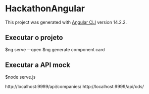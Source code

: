 # HackathonAngular

This project was generated with [Angular CLI](https://github.com/angular/angular-cli) version 14.2.2.


## Executar o projeto
$ng serve --open
$ng generate component card


## Executar a API mock
$node serve.js 

http://localhost:9999/api/companies/
http://localhost:9999/api/ods/